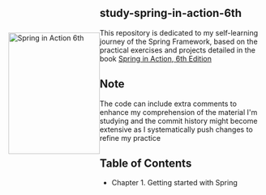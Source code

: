 <div style="display: flex; align-items: center;">
  <div style="flex-shrink: 0;">
    <img src="https://images.manning.com/360/480/resize/book/c/108ea71-54af-47b6-9c39-148a1dc0ce4c/Walls-Spring-6ed-HI.png" alt="Spring in Action 6th" width="180" height="240">
  </div>
  <div style="flex-grow: 1;">
    <h2>study-spring-in-action-6th</h2>
    <p>This repository is dedicated to my self-learning journey of the Spring Framework, based on the practical exercises and projects detailed in the book <a href="https://www.manning.com/books/spring-in-action-sixth-edition">Spring in Action, 6th Edition</a></p>
    <h2>Note</h2>
    <p>The code can include extra comments to enhance my comprehension of the material I'm studying and the commit history might become extensive as I systematically push changes to refine my practice</p>
    <h2>Table of Contents</h2>
    <ul>
      <li>Chapter 1. Getting started with Spring</li>
      <!-- next chapter here -->
    </ul>
  </div>
</div>
